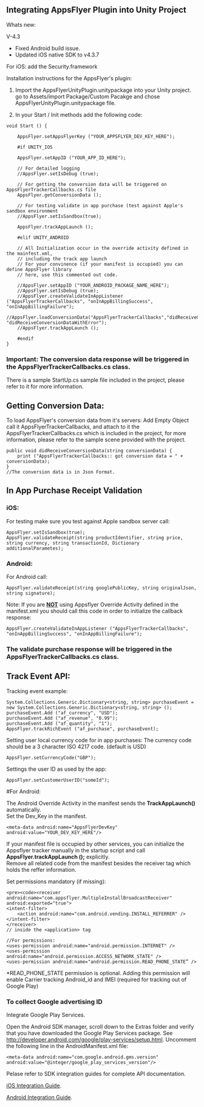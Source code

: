 
<h2>Integrating AppsFlyer Plugin into Unity Project</h2>

Whats new:

V-4.3
- Fixed Android build issue.
- Updated iOS native SDK to v4.3.7


For iOS: add the Security.framework


Installation instructions for the AppsFlyer's plugin:

1. Import the AppsFlyerUnityPlugin.unitypackage into your Unity project. go to Assets/import Package/Custom Pacakge and chose AppsFlyerUnityPlugin.unitypackage file.


2. In your Start / Init methods add the following code:

<pre><code>void Start () {
		
	AppsFlyer.setAppsFlyerKey ("YOUR_APPSFLYER_DEV_KEY_HERE");

	#if UNITY_IOS 

	AppsFlyer.setAppID ("YOUR_APP_ID_HERE");
		
	// For detailed logging
	//AppsFlyer.setIsDebug (true); 
		
	// For getting the conversion data will be triggered on AppsFlyerTrackerCallbacks.cs file
	AppsFlyer.getConversionData (); 
		
	// For testing validate in app purchase (test against Apple's sandbox environment
	//AppsFlyer.setIsSandbox(true); 		
	
	AppsFlyer.trackAppLaunch ();

	#elif UNITY_ANDROID
		
	// All Initialization occur in the override activity defined in the mainfest.xml, 
	// including the track app launch
	// For your convinence (if your manifest is occupied) you can define AppsFlyer library
	// here, use this commented out code.
		
	//AppsFlyer.setAppID ("YOUR_ANDROID_PACKAGE_NAME_HERE"); 
	//AppsFlyer.setIsDebug (true);
	//AppsFlyer.createValidateInAppListener ("AppsFlyerTrackerCallbacks", "onInAppBillingSuccess", "onInAppBillingFailure");
	//AppsFlyer.loadConversionData("AppsFlyerTrackerCallbacks","didReceiveConversionData", "didReceiveConversionDataWithError");
	//AppsFlyer.trackAppLaunch ();

	#endif
}	</code></pre>

<h3>Important: The conversion data response will be triggered in the AppsFlyerTrackerCallbacks.cs class.</h3>

	
There is a sample StartUp.cs sample file included in the project, please refer to it for more information.


<h2>Getting Conversion Data:</h2>

To load AppsFlyer's conversion data from it's servers:
Add Empty Object call it AppsFlyerTrackerCallbacks, and attach to it the AppsFlyerTrackerCallbacks.cs which is included in the project, for more information, please refer to the sample scene provided with the project.

<pre><code>public void didReceiveConversionData(string conversionData) {
	print ("AppsFlyerTrackerCallbacks:: got conversion data = " + conversionData);
}
//The conversion data is in Json Format.
</code></pre>


<h2>In App Purchase Receipt Validation</h2>
<h3>iOS:</h3>

For testing make sure you test against Apple sandbox server call:
<pre><code>AppsFlyer.setIsSandbox(true);
AppsFlyer.validateReceipt(string productIdentifier, string price, string currency, string transactionId, Dictionary<string,string> additionalParametes);
</code></pre>

<h3>Android:</h3>
For Android call:
<pre><code>AppsFlyer.validateReceipt(string googlePublicKey, string originalJson, string signature);
</code></pre>

Note: If you are <b><u>NOT</u></b> using Appsflyer Override Activity defined in the manifest.xml
you should call this code in order to initialize the callback response:

<pre><code>AppsFlyer.createValidateInAppListener ("AppsFlyerTrackerCallbacks", "onInAppBillingSuccess", "onInAppBillingFailure");</code></pre>
					

				
<h3>The validate purchase response will be triggered in the AppsFlyerTrackerCallbacks.cs class.</h3>


Track Event API:
---------------

Tracking event example:
		
	System.Collections.Generic.Dictionary<string, string> purchaseEvent = new System.Collections.Generic.Dictionary<string, string> ();
	purchaseEvent.Add ("af_currency", "USD");
	purchaseEvent.Add ("af_revenue", "0.99");
	purchaseEvent.Add ("af_quantity", "1");
	AppsFlyer.trackRichEvent ("af_purchase", purchaseEvent);


Setting user local currency code for in app purchases:
The currency code should be a 3 character ISO 4217 code. (default is USD)    
<pre><code>AppsFlyer.setCurrencyCode("GBP");
</code></pre>

Settings the user ID as used by the app:
<pre><code>AppsFlyer.setCustomerUserID("someId");
</code></pre>



#For Android:

The Android Override Activity in the manifest sends the <b>TrackAppLaunch()</b> automatically. <br>
Set the Dev_Key in the manifest. 
		
	<meta-data android:name="AppsFlyerDevKey" android:value="YOUR_DEV_KEY_HERE"/>


If your manifest file is occupied by other services, you can initialize the Appsflyer tracker manually in the startup script and call <b> AppsFlyer.trackAppLaunch ();</b> explicitly. <br>Remove all related code from the manifest besides the receiver tag which holds the reffer information.

Set permissions mandatory (if missing):

	<pre><code><receiver android:name="com.appsflyer.MultipleInstallBroadcastReceiver" android:exported="true">
	<intent-filter>
		<action android:name="com.android.vending.INSTALL_REFERRER" />
	</intent-filter>
	</receiver>
	// inside the <application> tag
	
	//For permissions:
	<uses-permission android:name="android.permission.INTERNET" />
	<uses-permission android:name="android.permission.ACCESS_NETWORK_STATE" />
	<uses-permission android:name="android.permission.READ_PHONE_STATE” />
</code></pre>

*READ_PHONE_STATE permission is optional.
Adding this permission will enable Carrier tracking Android_id and IMEI (required for tracking out of Google Play)

<h3> To collect Google advertising ID</h3>

Integrate Google Play Services. 

Open the Android SDK manager, scroll down to the Extras folder and verify that you have downloaded the Google Play Services package. See http://developer.android.com/google/play-services/setup.html. Uncomment the following line in the AndroidManifest.xml file:

	<meta-data android:name="com.google.android.gms.version" android:value="@integer/google_play_services_version"/>


Pelase refer to SDK integration guides for complete API documentation.

[iOS Integration Guide](http://support.appsflyer.com/entries/25458906-iOS-SDK-Integration-Guide-v2-5-3-x-New-API-).

[Android Integration Guide](http://support.appsflyer.com/entries/22801952-Android-SDK-Integration-Guide).

